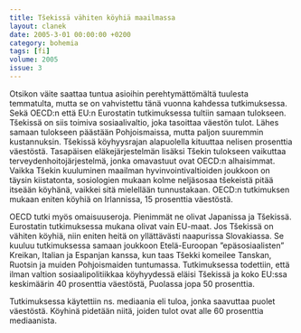```yaml
---
title: Tšekissä vähiten köyhiä maailmassa
layout: clanek
date: 2005-3-01 00:00:00 +0200
category: bohemia
tags: [fi]
volume: 2005
issue: 3
---
```

  
Otsikon väite saattaa tuntua asioihin perehtymättömältä tuulesta temmatulta, mutta se on vahvistettu tänä vuonna kahdessa tutkimuksessa. Sekä OECD:n että EU:n Eurostatin tutkimuksessa tultiin samaan tulokseen. Tšekissä on siis toimiva sosiaalivaltio, joka tasoittaa väestön tulot. Lähes samaan tulokseen päästään Pohjoismaissa, mutta paljon suuremmin kustannuksin. Tšekissä köyhyysrajan alapuolella kituuttaa nelisen prosenttia väestöstä. Tasapäisen eläkejärjestelmän lisäksi Tšekin tulokseen vaikuttaa terveydenhoitojärjestelmä, jonka omavastuut ovat OECD:n alhaisimmat. Vaikka Tšekin kuuluminen maailman hyvinvointivaltioiden joukkoon on täysin kiistatonta, sosiologien mukaan kolme neljäsosaa tšekeistä pitää itseään köyhänä, vaikkei sitä mielellään tunnustakaan. OECD:n tutkimuksen mukaan eniten köyhiä on Irlannissa, 15 prosenttia väestöstä. 

OECD tutki myös omaisuuseroja. Pienimmät ne olivat Japanissa ja Tšekissä. 
Eurostatin tutkimuksessa mukana olivat vain EU-maat. Jos Tšekissä on vähiten köyhiä, niin eniten heitä on yllättävästi naapurissa Slovakiassa. Se kuuluu tutkimuksessa samaan joukkoon Etelä-Euroopan ”epäsosiaalisten” Kreikan, Italian ja Espanjan kanssa, kun taas Tšekki komeilee Tanskan, Ruotsin ja muiden Pohjoismaiden tuntumassa. Tutkimuksessa todettiin, että ilman valtion sosiaalipolitiikkaa köyhyydessä eläisi Tšekissä ja koko EU:ssa keskimäärin 40 prosenttia väestöstä, Puolassa jopa 50 prosenttia. 

Tutkimuksessa käytettiin ns. mediaania eli tuloa, jonka saavuttaa puolet väestöstä. Köyhinä pidetään niitä, joiden tulot ovat alle 60 prosenttia mediaanista. 